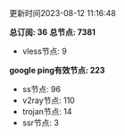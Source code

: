 更新时间2023-08-12 11:16:48

**总订阅: 36**
**总节点: 7381**
- vless节点: 9

**google ping有效节点: 223**
- ss节点: 96
- v2ray节点: 110
- trojan节点: 14
- ssr节点: 3
